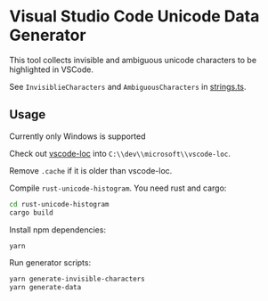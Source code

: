 # Visual Studio Code Unicode Data Generator

This tool collects invisible and ambiguous unicode characters to be highlighted in VSCode.

See `InvisiblieCharacters` and `AmbiguousCharacters` in [strings.ts](https://github.com/microsoft/vscode/blob/main/src/vs/base/common/strings.ts).

## Usage

Currently only Windows is supported


Check out [vscode-loc](https://github.com/microsoft/vscode-loc) into `C:\\dev\\microsoft\\vscode-loc`.

Remove `.cache` if it is older than vscode-loc.

Compile `rust-unicode-histogram`. You need rust and cargo:

```sh
cd rust-unicode-histogram
cargo build
```

Install npm dependencies:

```sh
yarn
```

Run generator scripts:

```sh
yarn generate-invisible-characters
yarn generate-data
```
